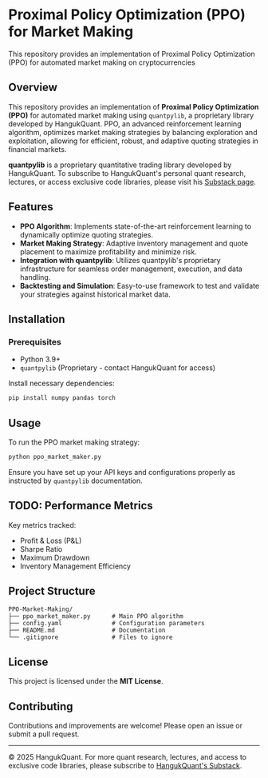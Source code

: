 # Proximal Policy Optimization (PPO) for Market Making

This repository provides an implementation of Proximal Policy Optimization (PPO) for automated market making on cryptocurrencies

## Overview

This repository provides an implementation of **Proximal Policy Optimization (PPO)** for automated market making using `quantpylib`, a proprietary library developed by HangukQuant. PPO, an advanced reinforcement learning algorithm, optimizes market making strategies by balancing exploration and exploitation, allowing for efficient, robust, and adaptive quoting strategies in financial markets.

**quantpylib** is a proprietary quantitative trading library developed by HangukQuant. To subscribe to HangukQuant's personal quant research, lectures, or access exclusive code libraries, please visit his [Substack page](https://hangukquant.substack.com).

## Features

- **PPO Algorithm**: Implements state-of-the-art reinforcement learning to dynamically optimize quoting strategies.
- **Market Making Strategy**: Adaptive inventory management and quote placement to maximize profitability and minimize risk.
- **Integration with quantpylib**: Utilizes quantpylib's proprietary infrastructure for seamless order management, execution, and data handling.
- **Backtesting and Simulation**: Easy-to-use framework to test and validate your strategies against historical market data.

## Installation

### Prerequisites

- Python 3.9+
- `quantpylib` (Proprietary - contact HangukQuant for access)

Install necessary dependencies:

```bash
pip install numpy pandas torch
```

##  Usage

To run the PPO market making strategy:

```bash
python ppo_market_maker.py
```

Ensure you have set up your API keys and configurations properly as instructed by `quantpylib` documentation.

## TODO: Performance Metrics

Key metrics tracked:
- Profit & Loss (P&L)
- Sharpe Ratio
- Maximum Drawdown
- Inventory Management Efficiency

##  Project Structure

```
PPO-Market-Making/
├── ppo_market_maker.py      # Main PPO algorithm
├── config.yaml              # Configuration parameters
├── README.md                # Documentation
└── .gitignore               # Files to ignore
```

##  License

This project is licensed under the **MIT License**.

##  Contributing

Contributions and improvements are welcome! Please open an issue or submit a pull request.

---

© 2025 HangukQuant. For more quant research, lectures, and access to exclusive code libraries, please subscribe to [HangukQuant's Substack](https://hangukquant.substack.com).



